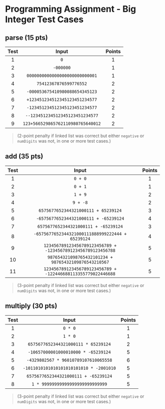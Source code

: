 # Programming Assignment - Big Integer Test Cases

## parse (15 pts)

| Test |               Input               | Points |
| :--: | :-------------------------------: | :----: |
|  1   |                `0`                |   1    |
|  2   |             `-000000`             |   1    |
|  3   |  `0000000000000000000000000001`   |   1    |
|  4   |      `75412367876599776552`       |   2    |
|  5   |  `-000053675410980088654345123`   |   2    |
|  6   |  `+123451234512345123451234577`   |   2    |
|  7   |  `-123451234512345123451234577`   |   2    |
|  8   |  `--123451234512345123451234577`  |   2    |
|  9   | `123+566529865762110980765640012` |   2    |

> (2-point penalty if linked list was correct but either `negative` or `numDigits` was not, in one or more test cases.)

## add (35 pts)

| Test |                            Input                             | Points |
| :--: | :----------------------------------------------------------: | :----: |
|  1   |                           `0 + 0`                            |   1    |
|  2   |                           `0 + 1`                            |   1    |
|  3   |                           `1 + 9`                            |   2    |
|  4   |                           `9 + -8`                           |   2    |
|  5   |             `6575677652344321000111 + 65239124`              |   3    |
|  6   |            `-6575677652344321000111 + -65239124`             |   4    |
|  7   |             `6575677652344321000111 + -65239124`             |   3    |
|  8   |       `-6575677652344321000111888999222444 + 65239124`       |   4    |
|  9   | `123456789123456789123456789 + -123456789123456789123456788` |   5    |
|  10  |     `987654321098765432101234 + 98765432109876543210567`     |   5    |
|  11  | `123456789123456789123456789 + -122446688113355779022446688` |   5    |

> (3-point penalty if linked list was correct but either `negative` or `numDigits` was not, in one or more test cases.)

## multiply (30 pts)

| Test |                  Input                  | Points |
| :--: | :-------------------------------------: | :----: |
|  1   |                 `0 * 0`                 |   1    |
|  2   |                 `1 * 0`                 |   1    |
|  3   |   `6575677652344321000111 * 65239124`   |   2    |
|  4   |   `-10657000001000010000 * -65239124`   |   5    |
|  5   |  `-4329802567 * 96010789107610065558`   |   6    |
|  6   | `-1011010101010101010101010 * -2001010` |   5    |
|  7   |  `6575677652344321000111 + -65239124`   |   5    |
|  8   |    `1 * 99999999999999999999999999`     |   5    |

> (3-point penalty if linked list was correct but either `negative` or `numDigits` was not, in one or more test cases.)
